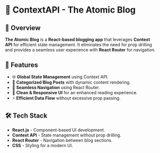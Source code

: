 # 📝 ContextAPI - The Atomic Blog

## 📌 Overview
**The Atomic Blog** is a **React-based blogging app** that leverages **Context API** for efficient state management. It eliminates the need for prop drilling and provides a seamless user experience with **React Router** for navigation. 

## 🚀 Features
- 🌐 **Global State Management** using Context API.
- 📖 **Categorized Blog Posts** with dynamic content rendering.
- 🔄 **Seamless Navigation** using React Router.
- 🎨 **Clean & Responsive UI** for an enhanced reading experience.
- ⚡ **Efficient Data Flow** without excessive prop passing.

## 🛠️ Tech Stack
- **React.js** - Component-based UI development.
- **Context API** - State management without prop drilling.
- **React Router** - Navigation between blog sections.
- **CSS** - Styling for a modern UI.
